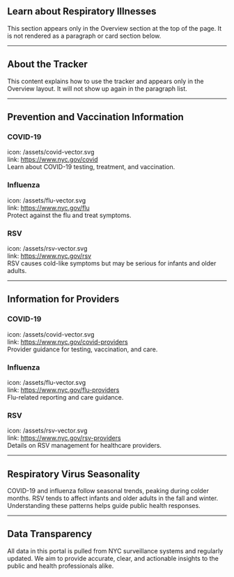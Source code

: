 ## Learn about Respiratory Illnesses  

This section appears only in the Overview section at the top of the page. It is not rendered as a paragraph or card section below.

---

## About the Tracker  

This content explains how to use the tracker and appears only in the Overview layout. It will not show up again in the paragraph list.

---

## Prevention and Vaccination Information  

### COVID-19  
icon: /assets/covid-vector.svg  
link: https://www.nyc.gov/covid  
Learn about COVID-19 testing, treatment, and vaccination.

### Influenza  
icon: /assets/flu-vector.svg  
link: https://www.nyc.gov/flu  
Protect against the flu and treat symptoms.

### RSV  
icon: /assets/rsv-vector.svg  
link: https://www.nyc.gov/rsv  
RSV causes cold-like symptoms but may be serious for infants and older adults.

---

## Information for Providers  

### COVID-19  
icon: /assets/covid-vector.svg  
link: https://www.nyc.gov/covid-providers  
Provider guidance for testing, vaccination, and care.

### Influenza  
icon: /assets/flu-vector.svg  
link: https://www.nyc.gov/flu-providers  
Flu-related reporting and care guidance.

### RSV  
icon: /assets/rsv-vector.svg  
link: https://www.nyc.gov/rsv-providers  
Details on RSV management for healthcare providers.

---

## Respiratory Virus Seasonality  

COVID-19 and influenza follow seasonal trends, peaking during colder months. RSV tends to affect infants and older adults in the fall and winter. Understanding these patterns helps guide public health responses.

---

## Data Transparency  

All data in this portal is pulled from NYC surveillance systems and regularly updated. We aim to provide accurate, clear, and actionable insights to the public and health professionals alike.
